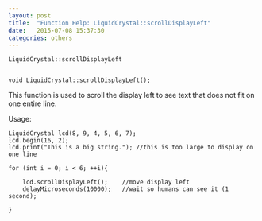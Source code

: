 ```yaml
---
layout: post
title:  "Function Help: LiquidCrystal::scrollDisplayLeft"
date:   2015-07-08 15:37:30
categories: others
---
```


	LiquidCrystal::scrollDisplayLeft


	void LiquidCrystal::scrollDisplayLeft();

This function is used to scroll the display left to see text that does not fit on one entire line.

Usage:

	LiquidCrystal lcd(8, 9, 4, 5, 6, 7);
	lcd.begin(16, 2);
	lcd.print("This is a big string."); //this is too large to display on one line

	for (int i = 0; i < 6; ++i){

		lcd.scrollDisplayLeft();	//move display left
		delayMicroseconds(10000);	//wait so humans can see it (1 second);

	}


